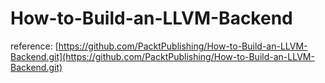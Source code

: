 # How-to-Build-an-LLVM-Backend
reference: [https://github.com/PacktPublishing/How-to-Build-an-LLVM-Backend.git](https://github.com/PacktPublishing/How-to-Build-an-LLVM-Backend.git)
